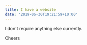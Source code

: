 ```yaml
---
title: I have a website
date: '2019-06-30T19:21:59+10:00'
---
```

I don't require anything else currently.

Cheers
